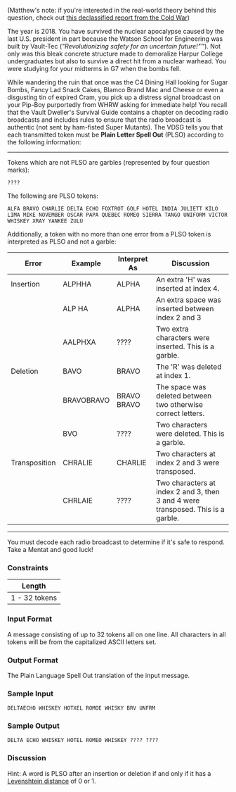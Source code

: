 (Matthew's note: if you're interested in the real-world theory behind this question, check out [this declassified report from the Cold War](http://www.dtic.mil/dtic/tr/fulltext/u2/a017852.pdf))

The year is 2018. You have survived the nuclear apocalypse caused by the last U.S. president in part because the Watson School for Engineering was built by Vault-Tec (_"Revolutionizing safety for an uncertain future!"_™). Not only was this bleak concrete structure made to demoralize Harpur College undergraduates but also to survive a direct hit from a nuclear warhead. You were studying for your midterms in G7 when the bombs fell.

While wandering the ruin that once was the C4 Dining Hall looking for Sugar Bombs, Fancy Lad Snack Cakes, Blamco Brand Mac and Cheese or even a disgusting tin of expired Cram, you pick up a distress signal broadcast on your Pip-Boy purportedly from WHRW asking for immediate help! You recall that the Vault Dweller's Survival Guide contains a chapter on decoding radio broadcasts and includes rules to ensure that the radio broadcast is authentic (not sent by ham-fisted Super Mutants). The VDSG tells you that each transmitted token must be __Plain Letter Spell Out__ (PLSO) according to the following information:

---

Tokens which are not PLSO are garbles (represented by four question marks): 

`????`

The following are PLSO tokens:

`ALFA BRAVO CHARLIE DELTA ECHO FOXTROT GOLF HOTEL INDIA JULIETT KILO LIMA MIKE NOVEMBER OSCAR PAPA QUEBEC ROMEO SIERRA TANGO UNIFORM VICTOR WHISKEY XRAY YANKEE ZULU`

Additionally, a token with no more than one error from a PLSO token is interpreted as PLSO and not a garble:

| Error         | Example | Interpret As | Discussion |
|---------------|---------|--------------|------------|
| Insertion     | ALPHHA  | ALPHA        | An extra 'H' was inserted at index 4. | 
|               | ALP HA  | ALPHA        | An extra space was inserted between index 2 and 3 |
|               | AALPHXA | ????         | Two extra characters were inserted. This is a garble. |
| Deletion      | BAVO    | BRAVO        | The 'R' was deleted at index 1. |
|               | BRAVOBRAVO | BRAVO BRAVO | The space was deleted between two otherwise correct letters. |
|               | BVO     | ????         | Two characters were deleted. This is a garble. |
| Transposition | CHRALIE   | CHARLIE    | Two characters at index 2 and 3 were transposed. |
|               | CHRLAIE   | ????       | Two characters at index 2 and 3, then 3 and 4 were transposed. This is a garble. |

---

You must decode each radio broadcast to determine if it's safe to respond. Take a Mentat and good luck!

### Constraints

| Length        |
|---------------|
| 1 - 32 tokens |

### Input Format

A message consisting of up to 32 tokens all on one line. All characters in all tokens will be from the capitalized ASCII letters set. 


### Output Format

The Plain Language Spell Out translation of the input message.

### Sample Input

```
DELTAECHO WHISKEY HOTXEL ROMOE WHISKY BRV UNFRM
```

### Sample Output

```
DELTA ECHO WHISKEY HOTEL ROMEO WHISKEY ???? ????
```

### Discussion

Hint: A word is PLSO after an insertion or deletion if and only if it has a [Levenshtein distance](https://en.wikipedia.org/wiki/Levenshtein_distance) of 0 or 1.
